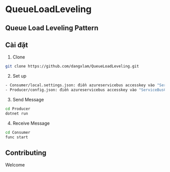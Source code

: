 # QueueLoadLeveling
## Queue Load Leveling Pattern

## Cài đặt

1. Clone

```bash
git clone https://github.com/dangxlam/QueueLoadLeveling.git
```
2. Set up
 ```bash
- Consumer/local.settings.json: điền azureservicebus accesskey vào "ServiceBusConnectionString": ""
- Producer/config.json: điền azureservicebus accesskey vào "ServiceBusConnectionString": ""
```

3. Send Message

```bash
cd Producer
dotnet run
```
4. Receive Message
```bash
cd Consumer
func start
```

## Contributing
Welcome

